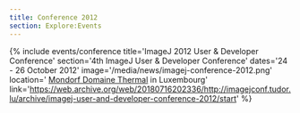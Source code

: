 ```yaml
---
title: Conference 2012
section: Explore:Events
---
```


{% include events/conference title='ImageJ 2012 User & Developer Conference' section='4th ImageJ User & Developer Conference' dates='24 - 26 October 2012' image='/media/news/imagej-conference-2012.png' location=' [Mondorf Domaine Thermal](http://www.mondorf.lu/en) in Luxembourg' link='https://web.archive.org/web/20180716202336/http://imagejconf.tudor.lu/archive/imagej-user-and-developer-conference-2012/start' %}
